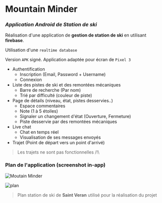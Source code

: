 # Mountain Minder

### _Application Android de Station de ski_

Réalisation d'une application de **gestion de station de ski** en utilisant **firebase**.

Utilisation d'une `realtime database`

Version `APK` signé. Application adaptée pour écran de `Pixel 3` 

- Authentification
	- Inscription (Email, Password + Username)
	- Connexion
- Liste des pistes de ski et des remontées mécaniques
	- Barre de recherche (Par nom)
    - Trié par difficulté (couleur de piste)
- Page de détails (niveau, état, pistes desservies..)
    - Espace commentaires
    - Note (1 à 5 étoiles)
    - Signaler un changement d'état (Ouverture, Fermeture)
    - Piste desservie par des remontées mécaniques
- Live chat
	- Chat en temps réel
	- Visualisation de ses messages envoyés
- Trajet (Point de départ vers un point d'arrivé)

> Les trajets ne sont pas fonctionnelles /!\

### Plan de l'application (screenshot in-app)
![Moutain Minder](https://github.com/Anthony-Philippe/MountainMinder/assets/63336315/783d9b6f-f426-4b10-a135-dea2671a63a3)

![plan](https://www.envie-de-queyras.com/upload/plan-pistes/2015-2016/plan-des-pistes-alpin-molines-saint-veran-domaine-beauregard.jpg)
> Plan station de ski de **Saint Veran** utilisé pour la réalisation du projet

